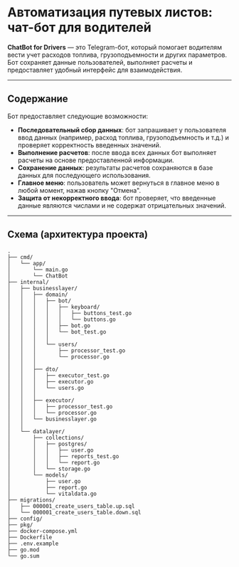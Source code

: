 # Автоматизация путевых листов: чат-бот для водителей

**ChatBot for Drivers** — это Telegram-бот, который помогает водителям вести учет расходов топлива, грузоподъемности и других параметров. Бот сохраняет данные пользователей, выполняет расчеты и предоставляет удобный интерфейс для взаимодействия.

---

## Содержание

Бот предоставляет следующие возможности:

- **Последовательный сбор данных**: бот запрашивает у пользователя ввод данных (например, расход топлива, грузоподъемность и т.д.) и проверяет корректность введенных значений.
- **Выполнение расчетов**: после ввода всех данных бот выполняет расчеты на основе предоставленной информации.
- **Сохранение данных**: результаты расчетов сохраняются в базе данных для последующего использования.
- **Главное меню**: пользователь может вернуться в главное меню в любой момент, нажав кнопку "Отмена".
- **Защита от некорректного ввода**: бот проверяет, что введенные данные являются числами и не содержат отрицательных значений.

---

## Схема (архитектура проекта)

```
.
├── cmd/
│   └── app/
│       └── main.go
│       └── ChatBot
├── internal/
│   ├── businesslayer/
│   │   ├── domain/
│   │   │   ├── bot/
│   │   │   │   ├── keyboard/
│   │   │   │   │   ├── buttons_test.go
│   │   │   │   │   └── buttons.go
│   │   │   │   ├── bot.go
│   │   │   │   └── bot_test.go
│   │   │   │
│   │   │   └── users/
│   │   │       ├── processor_test.go
│   │   │       └── processor.go
│   │   │
│   │   ├── dto/
│   │   │   ├── executor_test.go
│   │   │   ├── executor.go
│   │   │   └── users.go
│   │   │
│   │   ├── executor/
│   │   │   ├── processor_test.go
│   │   │   └── processor.go
│   │   └── businesslayer.go
│   │
│   └── datalayer/
│       ├── collections/
│       │   ├── postgres/
│       │   │   ├── user.go
│       │   │   ├── reports_test.go
│       │   │   └── report.go
│       │   └── storage.go
│       └── models/
│           ├── user.go
│           ├── report.go
│           └── vitaldata.go
├── migrations/
│   ├── 000001_create_users_table.up.sql
│   └── 000001_create_users_table.down.sql
├── config/
├── pkg/
├── docker-compose.yml
├── Dockerfile
├── .env.example
├── go.mod
└── go.sum
```
